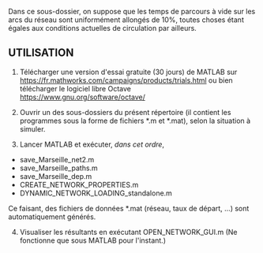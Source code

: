 Dans ce sous-dossier, on suppose que les temps de parcours à vide sur les arcs du réseau sont uniformément allongés de 10%, toutes choses étant
égales aux conditions actuelles de circulation par ailleurs.


UTILISATION
-----------------------------------------
1. Télécharger une version d'essai gratuite (30 jours) de MATLAB sur
https://fr.mathworks.com/campaigns/products/trials.html
ou bien télécharger le logiciel libre Octave 
https://www.gnu.org/software/octave/

2. Ouvrir un des sous-dossiers du présent répertoire (il contient les programmes sous la forme de fichiers *.m et *.mat), selon la situation à simuler.

3. Lancer MATLAB et exécuter, *dans cet ordre*,
- save_Marseille_net2.m
- save_Marseille_paths.m
- save_Marseille_dep.m
- CREATE_NETWORK_PROPERTIES.m
- DYNAMIC_NETWORK_LOADING_standalone.m

Ce faisant, des fichiers de données *.mat (réseau, taux de départ, ...) sont automatiquement générés.

4. Visualiser les résultants en exécutant
OPEN_NETWORK_GUI.m
(Ne fonctionne que sous MATLAB pour l'instant.)

